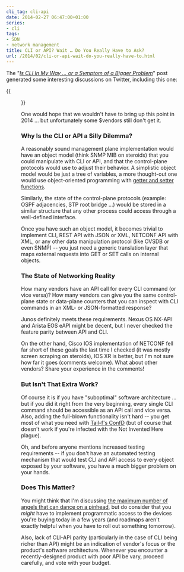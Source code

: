 ```yaml
---
cli_tag: cli-api
date: 2014-02-27 06:47:00+01:00
series:
- cli
tags:
- SDN
- network management
title: CLI or API? Wait … Do You Really Have to Ask?
url: /2014/02/cli-or-api-wait-do-you-really-have-to.html
---
```

The "*[Is CLI In My Way ... or a Symptom of a Bigger Problem](http://blog.ipspace.net/2014/02/is-cli-in-my-way-or-is-it-just-symptom.html)*" post generated some interesting discussions on Twitter, including this one:

{{<figure src="/2014/02/s400-API_First.png">}}

One would hope that we wouldn't have to bring up this point in 2014 ... but unfortunately some \$vendors still don't get it.
<!--more-->
### Why Is the CLI or API a Silly Dilemma?

A reasonably sound management plane implementation would have an object model (think SNMP MIB on steroids) that you could manipulate with CLI or API, and that the control-plane protocols would use to adjust their behavior. A simplistic object model would be just a tree of variables, a more thought-out one would use object-oriented programming with [getter and setter functions](http://en.wikipedia.org/wiki/Mutator_method).

Similarly, the state of the control-plane protocols (example: OSPF adjacencies, STP root bridge ...) would be stored in a similar structure that any other process could access through a well-defined interface.

Once you have such an object model, it becomes trivial to implement CLI, REST API with JSON or XML, NETCONF API with XML, or any other data manipulation protocol (like OVSDB or even SNMP) -- you just need a generic translation layer that maps external requests into GET or SET calls on internal objects.

### The State of Networking Reality

How many vendors have an API call for every CLI command (or vice versa)? How many vendors can give you the same control-plane state or data-plane counters that you can inspect with CLI commands in an XML- or JSON-formatted response?

Junos definitely meets these requirements. Nexus OS NX-API and Arista EOS eAPI might be decent, but I never checked the feature parity between API and CLI.

On the other hand, Cisco IOS implementation of NETCONF fell far short of these goals the last time I checked (it was mostly screen scraping on steroids), IOS XR is better, but I'm not sure how far it goes (comments welcome). What about other vendors? Share your experience in the comments!

### But Isn't That Extra Work?

Of course it is if you have "suboptimal" software architecture ... but if you did it right from the very beginning, every single CLI command should be accessible as an API call and vice versa. Also, adding the full-blown functionality isn't hard -- you get most of what you need with [Tail-f's ConfD](http://www.tail-f.com/on-device-configuration-management/) (but of course that doesn't work if you're infected with the Not Invented Here plague).

Oh, and before anyone mentions increased testing requirements -- if you don't have an automated testing mechanism that would test CLI and API access to every object exposed by your software, you have a much bigger problem on your hands.

### Does This Matter?

You might think that I'm discussing [the maximum number of angels that can dance on a pinhead](http://en.wikipedia.org/wiki/How_many_angels_can_dance_on_the_head_of_a_pin%3F), but do consider that you *might* have to implement programmatic access to the devices you're buying today in a few years (and roadmaps aren't exactly helpful when you have to roll out something tomorrow).

Also, lack of CLI-API parity (particularly in the case of CLI being richer than API) might be an indication of vendor's focus or the product's software architecture. Whenever you encounter a recently-designed product with poor API be vary, proceed carefully, and vote with your budget.
